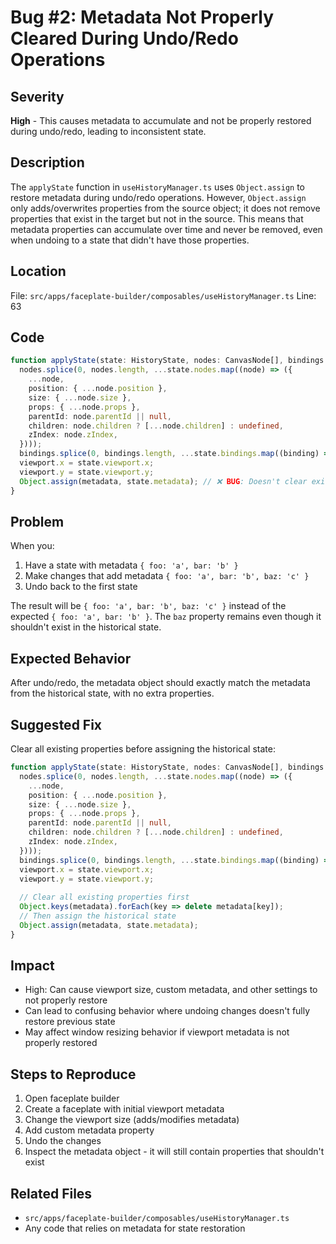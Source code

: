 # Bug #2: Metadata Not Properly Cleared During Undo/Redo Operations

## Severity
**High** - This causes metadata to accumulate and not be properly restored during undo/redo, leading to inconsistent state.

## Description
The `applyState` function in `useHistoryManager.ts` uses `Object.assign` to restore metadata during undo/redo operations. However, `Object.assign` only adds/overwrites properties from the source object; it does not remove properties that exist in the target but not in the source. This means that metadata properties can accumulate over time and never be removed, even when undoing to a state that didn't have those properties.

## Location
File: `src/apps/faceplate-builder/composables/useHistoryManager.ts`
Line: 63

## Code
```typescript
function applyState(state: HistoryState, nodes: CanvasNode[], bindings: Binding[], viewport: Vector2, metadata: Record<string, unknown>) {
  nodes.splice(0, nodes.length, ...state.nodes.map((node) => ({
    ...node,
    position: { ...node.position },
    size: { ...node.size },
    props: { ...node.props },
    parentId: node.parentId || null,
    children: node.children ? [...node.children] : undefined,
    zIndex: node.zIndex,
  })));
  bindings.splice(0, bindings.length, ...state.bindings.map((binding) => ({ ...binding })));
  viewport.x = state.viewport.x;
  viewport.y = state.viewport.y;
  Object.assign(metadata, state.metadata); // ❌ BUG: Doesn't clear existing properties
}
```

## Problem
When you:
1. Have a state with metadata `{ foo: 'a', bar: 'b' }`
2. Make changes that add metadata `{ foo: 'a', bar: 'b', baz: 'c' }`
3. Undo back to the first state

The result will be `{ foo: 'a', bar: 'b', baz: 'c' }` instead of the expected `{ foo: 'a', bar: 'b' }`. The `baz` property remains even though it shouldn't exist in the historical state.

## Expected Behavior
After undo/redo, the metadata object should exactly match the metadata from the historical state, with no extra properties.

## Suggested Fix
Clear all existing properties before assigning the historical state:

```typescript
function applyState(state: HistoryState, nodes: CanvasNode[], bindings: Binding[], viewport: Vector2, metadata: Record<string, unknown>) {
  nodes.splice(0, nodes.length, ...state.nodes.map((node) => ({
    ...node,
    position: { ...node.position },
    size: { ...node.size },
    props: { ...node.props },
    parentId: node.parentId || null,
    children: node.children ? [...node.children] : undefined,
    zIndex: node.zIndex,
  })));
  bindings.splice(0, bindings.length, ...state.bindings.map((binding) => ({ ...binding })));
  viewport.x = state.viewport.x;
  viewport.y = state.viewport.y;
  
  // Clear all existing properties first
  Object.keys(metadata).forEach(key => delete metadata[key]);
  // Then assign the historical state
  Object.assign(metadata, state.metadata);
}
```

## Impact
- High: Can cause viewport size, custom metadata, and other settings to not properly restore
- Can lead to confusing behavior where undoing changes doesn't fully restore previous state
- May affect window resizing behavior if viewport metadata is not properly restored

## Steps to Reproduce
1. Open faceplate builder
2. Create a faceplate with initial viewport metadata
3. Change the viewport size (adds/modifies metadata)
4. Add custom metadata property
5. Undo the changes
6. Inspect the metadata object - it will still contain properties that shouldn't exist

## Related Files
- `src/apps/faceplate-builder/composables/useHistoryManager.ts`
- Any code that relies on metadata for state restoration

